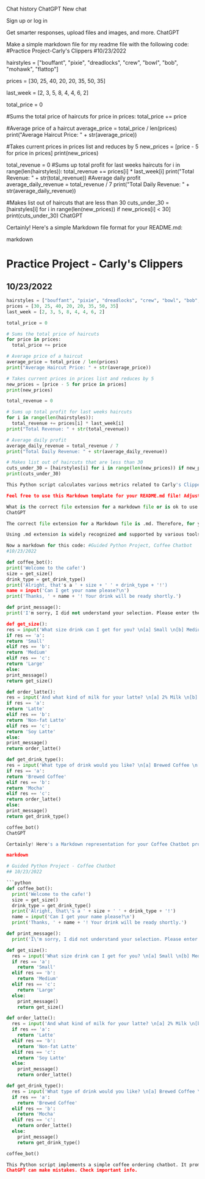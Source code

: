Chat history
ChatGPT
New chat

Sign up or log in

Get smarter responses, upload files and images, and more.
ChatGPT

Make a simple markdown file for my readme file with the following code: #Practice Project-Carly's Clippers
#10/23/2022

hairstyles = ["bouffant", "pixie", "dreadlocks", "crew", "bowl", "bob", "mohawk", "flattop"]

prices = [30, 25, 40, 20, 20, 35, 50, 35]

last_week = [2, 3, 5, 8, 4, 4, 6, 2]

total_price = 0

#Sums the total price of haircuts
for price in prices:
total_price += price

#Average price of a haircut
average_price = total_price / len(prices)
print("Average Haircut Price: " + str(average_price))

#Takes current prices in prices list and reduces by 5
new_prices = [price - 5 for price in prices]
print(new_prices)

total_revenue = 0
#Sums up total profit for last weeks haircuts
for i in range(len(hairstyles)):
total_revenue += prices[i] * last_week[i]
print("Total Revenue: " + str(total_revenue))
#Average daily profit
average_daily_revenue = total_revenue / 7
print("Total Daily Revenue: " + str(average_daily_revenue))

#Makes list out of haircuts that are less than 30
cuts_under_30 = [hairstyles[i] for i in range(len(new_prices)) if new_prices[i] < 30]
print(cuts_under_30)
ChatGPT

Certainly! Here's a simple Markdown file format for your README.md:

markdown

# Practice Project - Carly's Clippers
## 10/23/2022

```python
hairstyles = ["bouffant", "pixie", "dreadlocks", "crew", "bowl", "bob", "mohawk", "flattop"]
prices = [30, 25, 40, 20, 20, 35, 50, 35]
last_week = [2, 3, 5, 8, 4, 4, 6, 2]

total_price = 0

# Sums the total price of haircuts
for price in prices:
  total_price += price

# Average price of a haircut
average_price = total_price / len(prices)
print("Average Haircut Price: " + str(average_price))

# Takes current prices in prices list and reduces by 5
new_prices = [price - 5 for price in prices]
print(new_prices)

total_revenue = 0

# Sums up total profit for last weeks haircuts
for i in range(len(hairstyles)):
  total_revenue += prices[i] * last_week[i]
print("Total Revenue: " + str(total_revenue))

# Average daily profit
average_daily_revenue = total_revenue / 7
print("Total Daily Revenue: " + str(average_daily_revenue))

# Makes list out of haircuts that are less than 30
cuts_under_30 = [hairstyles[i] for i in range(len(new_prices)) if new_prices[i] < 30]
print(cuts_under_30)

This Python script calculates various metrics related to Carly's Clippers, including average haircut price, adjusted prices, total revenue, average daily revenue, and a list of haircuts priced under $30.

Feel free to use this Markdown template for your README.md file! Adjust formatting or add more sections as needed.

What is the correct file extension for a markdown file or is ok to use the readme file?
ChatGPT

The correct file extension for a Markdown file is .md. Therefore, for your readme file, the appropriate file name would be README.md.

Using .md extension is widely recognized and supported by various tools and platforms (like GitHub, GitLab, Bitbucket, etc.) for rendering Markdown content properly formatted. While some platforms might also recognize README.txt or other variations, README.md is the standard and recommended convention. This ensures that Markdown syntax highlighting and rendering are applied correctly when viewed on different platforms or in different Markdown editors.

Now a markdown for this code: #Guided Python Project, Coffee Chatbot
#10/23/2022

def coffee_bot():
print('Welcome to the cafe!')
size = get_size()
drink_type = get_drink_type()
print('Alright, that's a ' + size + ' ' + drink_type + '!')
name = input('Can I get your name please?\n')
print('Thanks, ' + name + '! Your drink will be ready shortly.')

def print_message():
print('I'm sorry, I did not understand your selection. Please enter the corresponding letter for your response.')

def get_size():
res = input('What size drink can I get for you? \n[a] Small \n[b] Medium \n[c] Large \n')
if res == 'a':
return 'Small'
elif res == 'b':
return 'Medium'
elif res == 'c':
return 'Large'
else:
print_message()
return get_size()

def order_latte():
res = input('And what kind of milk for your latte? \n[a] 2% Milk \n[b] Non-fat Milk \n[c] Soy Milk \n')
if res == 'a':
return 'Latte'
elif res == 'b':
return 'Non-fat Latte'
elif res == 'c':
return 'Soy Latte'
else:
print_message()
return order_latte()

def get_drink_type():
res = input('What type of drink would you like? \n[a] Brewed Coffee \n[b] Mocha \n[c] Latte \n')
if res == 'a':
return 'Brewed Coffee'
elif res == 'b':
return 'Mocha'
elif res == 'c':
return order_latte()
else:
print_message()
return get_drink_type()

coffee_bot()
ChatGPT

Certainly! Here's a Markdown representation for your Coffee Chatbot project:

markdown

# Guided Python Project - Coffee Chatbot
## 10/23/2022

```python
def coffee_bot():
  print('Welcome to the cafe!')
  size = get_size()
  drink_type = get_drink_type()
  print('Alright, that\'s a ' + size + ' ' + drink_type + '!')
  name = input('Can I get your name please?\n')
  print('Thanks, ' + name + '! Your drink will be ready shortly.')

def print_message():
  print('I\'m sorry, I did not understand your selection. Please enter the corresponding letter for your response.')

def get_size():
  res = input('What size drink can I get for you? \n[a] Small \n[b] Medium \n[c] Large \n')
  if res == 'a':
    return 'Small'
  elif res == 'b':
    return 'Medium'
  elif res == 'c':
    return 'Large'
  else:
    print_message()
    return get_size()

def order_latte():
  res = input('And what kind of milk for your latte? \n[a] 2% Milk \n[b] Non-fat Milk \n[c] Soy Milk \n')
  if res == 'a':
    return 'Latte'
  elif res == 'b':
    return 'Non-fat Latte'
  elif res == 'c':
    return 'Soy Latte'
  else:
    print_message()
    return order_latte()

def get_drink_type():
  res = input('What type of drink would you like? \n[a] Brewed Coffee \n[b] Mocha \n[c] Latte \n')
  if res == 'a':
    return 'Brewed Coffee'
  elif res == 'b':
    return 'Mocha'
  elif res == 'c':
    return order_latte()
  else:
    print_message()
    return get_drink_type()

coffee_bot()

This Python script implements a simple coffee ordering chatbot. It prompts the user for the size and type of drink they want, handles different drink options including latte with milk choices, and concludes by taking the user's name and confirming the order. Adjustments or additions can be made to the Markdown format as needed for your README.md file.
ChatGPT can make mistakes. Check important info.


